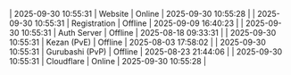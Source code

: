 | 2025-09-30 10:55:31 | Website | Online | 2025-09-30 10:55:28 |
| 2025-09-30 10:55:31 | Registration | Offline | 2025-09-09 16:40:23 |
| 2025-09-30 10:55:31 | Auth Server | Offline | 2025-08-18 09:33:31 |
| 2025-09-30 10:55:31 | Kezan (PvE) | Offline | 2025-08-03 17:58:02 |
| 2025-09-30 10:55:31 | Gurubashi (PvP) | Offline | 2025-08-23 21:44:06 |
| 2025-09-30 10:55:31 | Cloudflare | Online | 2025-09-30 10:55:28 |
